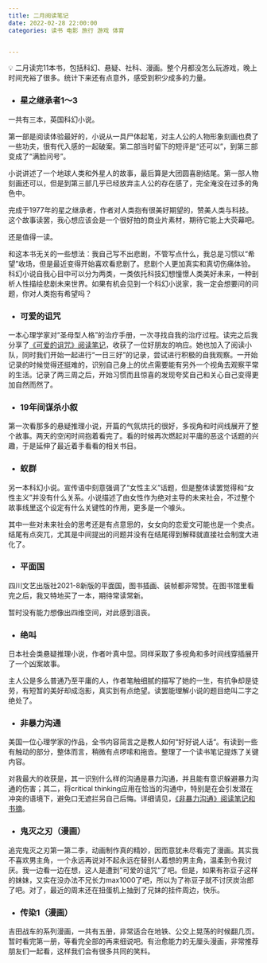 ```yaml
---
title: 二月阅读笔记
date: 2022-02-28 22:00:00
categories: 读书 电影 旅行 游戏 体育


---
```


💡 二月读完11本书，包括科幻、悬疑、社科、漫画。整个月都没怎么玩游戏，晚上时间充裕了很多。统计下来还有点意外，感受到积少成多的力量。

###  

- ### **星之继承者1～3**

一共有三本，英国科幻小说。

第一部是阅读体验最好的，小说从一具尸体起笔，对主人公的人物形象刻画也费了一些功夫，很有代入感的一起破案。第二部当时留下的短评是“还可以”，到第三部变成了“满脸问号”。

小说讲述了一个地球人类和外星人的故事，最后算是大团圆喜剧结尾。第一部人物刻画还可以，但是到第三部几乎已经放弃主人公的存在感了，完全淹没在过多的角色中。

完成于1977年的星之继承者，作者对人类抱有很美好期望的，赞美人类与科技。这个故事读罢，我心想应该会是一个很好拍的商业片素材，期待它能上大荧幕吧。

还是值得一读。

和这本书无关的一些想法：我自己写不出悲剧，不管写点什么，我总是习惯以“希望”收场，但是最近变得开始喜欢看悲剧了。悲剧个人更加真实和真切伤痛体验。科幻小说自我心目中可以分为两类，一类依托科技幻想憧憬人类美好未来，一种剖析人性描绘悲剧未来世界。如果有机会见到一个科幻小说家，我一定会想要问的问题，你对人类抱有希望吗？



- ### **可爱的诅咒**

一本心理学家对“圣母型人格”的治疗手册，一次寻找自我的治疗过程。读完之后我分享了[《可爱的诅咒》阅读笔记](http://mp.weixin.qq.com/s?__biz=MzU2NTQ2MzA4OQ==&mid=2247484405&idx=1&sn=67440b0ec4a4cdf973cc49e7a61b8956&chksm=fcba12abcbcd9bbd5a9e83c8706ab56dbf7dffe8fce871a5386073876ce9cac77141928f4779&scene=21#wechat_redirect)，收获了一位好朋友的响应。她也加入了阅读小队，同时我们开始一起进行“一日三好”的记录，尝试进行积极的自我观察。一开始记录的时候觉得还挺难的，识别自己身上的优点需要能有另外一个视角去观察平常的生活。记录了两三周之后，开始习惯而且惊喜的发现夸奖自己和关心自己变得更加自然而然了。



- ### **19年间谋杀小叙**

第一次看那多的悬疑推理小说，开篇的气氛烘托的很好，多视角和时间线展开了整个故事。两天的空闲时间抱着看完了。看的时候再次燃起对平庸的恶这个话题的兴趣，于是延伸了最近着手看看的相关书目。



- ### **蚁群**

另一本科幻小说。宣传语中刻意强调了“女性主义”话题，但是整体读罢觉得和“女性主义”并没有什么关系。小说描述了由女性作为绝对主导的未来社会，不过整个故事线里这个设定有什么关键性的作用，更多是一个噱头。

其中一些对未来社会的思考还是有点意思的，女女向的恋爱文可能也是一个卖点。结尾有点突兀，尤其是中间提出的问题并没有在结尾得到解释就直接社会制度大进化了。



- ### **平面国**

四川文艺出版社2021-8新版的平面国，图书插画、装帧都非常赞。在图书馆里看完之后，我又特地买了一本，期待常读常新。

暂时没有能力想像出四维空间，对此感到沮丧。



- ### **绝叫**

日本社会类悬疑推理小说，作者叶真中显。同样采取了多视角和多时间线穿插展开了一个凶案故事。

主人公是多么普通乃至平庸的人，作者笔触细腻的描写了她的一生，有抗争却是徒劳，有短暂的美好却成泡影，真实到有点绝望。读罢能理解小说的题目绝叫二字之绝处了。



- ### **非暴力沟通**

美国一位心理学家的作品，全书内容简言之是教人如何“好好说人话“。有读到一些有触动的部分，整体而言，稍微有点啰嗦和拖沓。整理了一个读书笔记提炼了关键内容。

对我最大的收获是，其一识别什么样的沟通是暴力沟通，并且能有意识躲避暴力沟通的伤害；其二，将critical thinking应用在恰当的沟通中，特别是在会引发潜在冲突的语境下，避免口无遮拦另自己后悔。详细请见，[《非暴力沟通》阅读笔记和书摘](http://mp.weixin.qq.com/s?__biz=MzU2NTQ2MzA4OQ==&mid=2247484433&idx=1&sn=50454e77da74453ce3cf9a88f4e4f5d8&chksm=fcba154fcbcd9c59da091aeea53d4eb28b65b0223ed6f6cee54794b977ed63593e37f422b3e8&scene=21#wechat_redirect)。



- ### **鬼灭之刃（漫画）**

追完鬼灭之刃第一第二季，动画制作真的精妙，因而意犹未尽看完了漫画。其实我不喜欢男主角，一个永远再说对不起永远在替别人着想的男主角，温柔到令我讨厌。我一边看一边在想，这人是遭到”可爱的诅咒“了吧。但是，如果有祢豆子这样的妹妹，又实在没办法不兄长力max1000了吧，所以为了祢豆子就不讨厌炭治郎了吧。对了，最近的周末还在扭蛋机上抽到了兄妹的挂件周边，快乐。



- ### **传染1（漫画）**

吉田战车的系列漫画，一共有五册，非常适合在地铁、公交上晃荡的时候翻几页。暂时看完第一册，等看完全部的再来细说吧。有治愈能力的无厘头漫画，非常推荐朋友们一起看，这样我们会有很多共同的笑料。